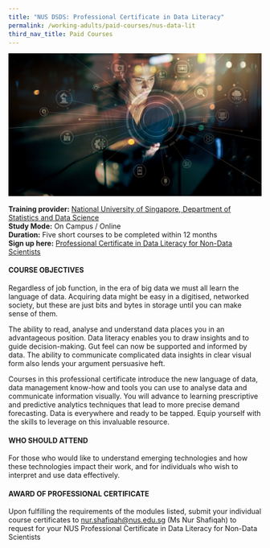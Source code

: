 ```yaml
---
title: "NUS DSDS: Professional Certificate in Data Literacy"
permalink: /working-adults/paid-courses/nus-data-lit
third_nav_title: Paid Courses
---
```


![Alt text for image on Isomer site](/images/nus-data-lit.png)

**Training provider:** [National University of Singapore, Department of Statistics and Data Science](https://www.stat.nus.edu.sg/)   
**Study Mode:** On Campus / Online  
**Duration:** Five short courses to be completed within 12 months  
**Sign up here:** [Professional Certificate in Data Literacy for Non-Data Scientists](https://scale.nus.edu.sg/programmes/executive-courses/certificates-at-nus/professional-certificates/professional-certificate-in-data-literacy-for-non-data-scientists) 

#### COURSE OBJECTIVES
Regardless of job function, in the era of big data we must all learn the language of data. Acquiring data might be easy in a digitised, networked society, but these are just bits and bytes in storage until you can make sense of them.

The ability to read, analyse and understand data places you in an advantageous position. Data literacy enables you to draw insights and to guide decision-making. Gut feel can now be supported and informed by data. The ability to communicate complicated data insights in clear visual form also lends your argument persuasive heft.

Courses in this professional certificate introduce the new language of data, data management know-how and tools you can use to analyse data and communicate information visually. You will advance to learning prescriptive and predictive analytics techniques that lead to more precise demand forecasting. Data is everywhere and ready to be tapped. Equip yourself with the skills to leverage on this invaluable resource.

#### WHO SHOULD ATTEND
For those who would like to understand emerging technologies and how these technologies impact their work, and for individuals who wish to interpret and use data effectively.

#### AWARD OF PROFESSIONAL CERTIFICATE
Upon fulfilling the requirements of the modules listed, submit your individual course certificates to [nur.shafiqah@nus.edu.sg](mailto:nur.shafiqah@nus.edu.sg) (Ms Nur Shafiqah) to request for your NUS Professional Certificate in Data Literacy for Non-Data Scientists